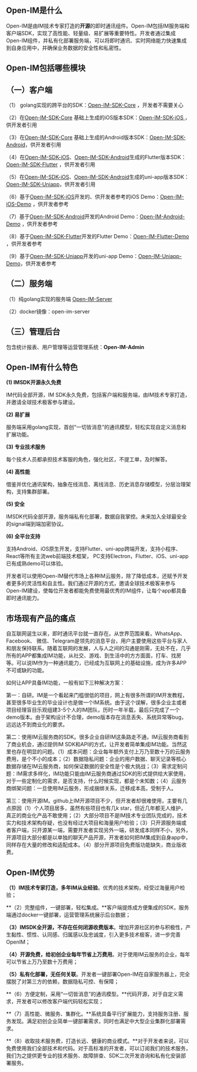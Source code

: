 ## Open-IM是什么 

Open-IM是由IM技术专家打造的**开源**的即时通讯组件。Open-IM包括IM服务端和客户端SDK，实现了高性能、轻量级、易扩展等重要特性。开发者通过集成Open-IM组件，并私有化部署服务端，可以将即时通讯、实时网络能力快速集成到自身应用中，并确保业务数据的安全性和私密性。

## Open-IM包括哪些模块

## （一）客户端

（1） golang实现的跨平台的SDK：[Open-IM-SDK-Core](https://github.com/OpenIMSDK/Open-IM-SDK-Core) ，开发者不需要关心

（2）在[Open-IM-SDK-Core](https://github.com/OpenIMSDK/Open-IM-SDK-Core) 基础上生成的iOS版本SDK：[Open-IM-SDK-iOS ](https://github.com/OpenIMSDK/Open-IM-SDK-iOS) ，供开发者引用

（3）在[Open-IM-SDK-Core](https://github.com/OpenIMSDK/Open-IM-SDK-Core) 基础上生成的Android版本SDK：[Open-IM-SDK-Android](https://github.com/OpenIMSDK/Open-IM-SDK-Android)，供开发者引用

（4）在[Open-IM-SDK-iOS](https://github.com/OpenIMSDK/Open-IM-SDK-iOS)、[Open-IM-SDK-Android](https://github.com/OpenIMSDK/Open-IM-SDK-Android)生成的Flutter版本SDK：[Open-IM-SDK-Flutter](https://github.com/OpenIMSDK/Open-IM-SDK-Flutter) ，供开发者引用

（5）在[Open-IM-SDK-iOS](https://github.com/OpenIMSDK/Open-IM-SDK-iOS)、[Open-IM-SDK-Android](https://github.com/OpenIMSDK/Open-IM-SDK-Android)生成的uni-app版本SDK：[Open-IM-SDK-Uniapp](https://github.com/OpenIMSDK/Open-IM-SDK-Uniapp)，供开发者引用

（6）基于[Open-IM-SDK-iOS](https://github.com/OpenIMSDK/Open-IM-SDK-iOS)开发的、供开发者参考的iOS Demo：[Open-IM-iOS-Demo](https://github.com/OpenIMSDK/Open-IM-iOS-Demo) ，供开发者参考

（7）基于[Open-IM-SDK-Android](https://github.com/OpenIMSDK/Open-IM-SDK-Android)开发的Android Demo：[Open-IM-Android-Demo](https://github.com/OpenIMSDK/Open-IM-Android-Demo) ，供开发者参考

（8）基于[Open-IM-SDK-Flutter](https://github.com/OpenIMSDK/Open-IM-SDK-Flutter)开发的Flutter Demo：[Open-IM-Flutter-Demo](https://github.com/OpenIMSDK/Open-IM-Flutter-Demo) ，供开发者参考

（9）基于[Open-IM-SDK-Uniapp](https://github.com/OpenIMSDK/Open-IM-SDK-Uniapp)开发的uni-app Demo：[Open-IM-Uniapp-Demo](https://github.com/OpenIMSDK/Open-IM-Uniapp-Demo)，供开发者参考

## （二）服务端

（1）纯golang实现的服务端 [Open-IM-Server](https://github.com/OpenIMSDK/Open-IM-Server)

（2）docker镜像：open-im-server

## （三）管理后台

包含统计报表、用户管理等运营管理系统：**Open-IM-Admin**

## Open-IM有什么特色

**(1) IMSDK开源永久免费**

IM代码全部开源，IM SDK永久免费，包括客户端和服务端，由IM技术专家打造，并邀请全球技术极客参与建设。

**(2) 易扩展**

服务端采用golang实现，首创“一切皆消息”的通讯模型，轻松实现自定义消息和扩展功能。

**(3) 专业技术服务**

每个技术人员都承担技术客服的角色，强化社区，不提工单，及时解答。

**(4) 高性能**

借鉴并优化通讯架构，抽象在线消息、离线消息、历史消息存储模型，分层治理架构，支持集群部署。

**(5) 安全**

IMSDK代码全部开源，服务端私有化部署，数据自我掌控。未来加入全球最安全的signal端到端加密协议。

**(6) 全平台支持**

支持Android、iOS原生开发，支持Flutter、uni-app跨端开发，支持小程序、React等所有主流web前端技术框架， PC支持Electron，Flutter、iOS、uni-app已有成熟demo可以体验。

开发者可以使用Open-IM替代市场上各种IM云服务，除了降低成本，还赋予开发者更多的灵活性和自主性。我们通过开源的方式，邀请全球技术极客来参与Open-IM建设，使每位开发者都能免费使用最优秀的IM组件，让每个app都具备即时通讯能力。

## 市场现有产品的痛点

自互联网诞生以来，即时通讯平台就一直存在。从世界范围来看，WhatsApp、Facebook、 微信、Telegram是领先的消息平台，用户主要使用这些平台与家人和朋友保持联系。随着互联网的发展，人与人之间的沟通是刚需，无处不在，几乎所有的APP都集成IM功能，从社交、游戏、到生活中的方方面面，打车、找房等。可以说IM作为一种通讯能力，已经成为互联网上的基础设施，成为许多APP不可或缺的功能。

如何让APP具备IM功能，一般有如下三种解决方案：

第一：自研。IM是一个看起来门槛很低的项目，网上有很多所谓的IM开发教程，甚至很多毕业生的毕业设计也是做一个IM系统。由于这个误解，很多企业主或者项目经理盲目乐观组建3-5个人的IM团队，历时一年半载，最后只完成了一个demo版本。由于架构设计不合理，demo版本存在消息丢失、系统异常等bug，远远达不到商业化的要求。

第二：使用IM云服务商的SDK。很多企业自研IM这条路走不通，IM云服务商看到了商业机会，通过提供IM SDK和API的方式，让开发者简单集成IM功能。当然这里也存在明显的问题。（1）成本问题：企业每年额外支付上万乃至数十万的云服务费用，是个不小的成本；（2）数据隐私问题：企业的用户数据、聊天记录等核心数据存储在IM云服务商，如何保证数据的安全性是个极大挑战；（3）需求定制问题：IM需求多样化，IM功能只能由IM云服务商通过SDK的形式提供给大家使用，对于一些定制化的需求，是否支持，什么时候实现，都是个未知数；（4）云服务商绑架问题：一旦使用IM云服务，形成捆绑关系，迁移成本高，受制于人。

第三：使用开源IM。github上IM开源项目不少，但开发者却很难使用，主要有几点原因（1）个人项目居多，虽然有些项目也有几k star，但近几年都无人维护，真正的商业化产品不敢使用；（2）大部分项目不是IM技术专业团队完成的，技术实力和技术架构存疑，也没有经过大项目和海量用户检验；（3）只开源服务端或者客户端，只开源某一端，需要开发者实现另外一端，研发成本同样不小，另外，开源项目大部分都是以单独的聊天产品开源，开发者如何把IM集成到自身app中，同样存在大量的修改和适配成本。（4）部分开源项目免费版功能缺失，商业版收费。

## Open-IM优势

**（1）IM技术专家打造，多年IM从业经验**。优秀的技术架构，经受过海量用户检验；

**（2）完整组件，一键部署，轻松集成。**客户端提炼成方便集成的SDK，服务端通过docker一键部署，运营管理系统展示后台数据；

**（3）IMSDK全开源，不存在任何闭源收费版本**。增加开源社区的参与积极性，产生黏性、惯性、认同感、归属感以及忠诚度，引入更多技术极客，进一步完善OpenIM；

**（4）开源免费，给初创企业每年节省上万费用**。对于使用IM云服务的企业，每年可以节省上万乃至数十万费用；

**（5）私有化部署，无任何关联**。开发者一键部署Open-IM在自家服务器上，完全摆脱了对第三方的依赖，数据隐私可控、有保障；

**（6）方便定制，采用“一切皆消息”的通讯模型。**代码开源，对于自定义需求，开发者可以修改客户端代码轻松实现；

**（7）高性能、微服务、集群化。**系统具备平行扩展能力，支持服务注册、服务发现。满足初创企业简单一键部署需求，同时也满足中大型企业集群化部署需求。

**（8）收取技术服务费，打造长远、健康的商业模式。**对于开发者来说，可以免费使用我们全部技术和代码。对于高标准的开发者，可以订阅我们的技术服务，我们为之提供更专业的技术服务、故障排查、SDK二次开发咨询和私有化安装部署服务。

